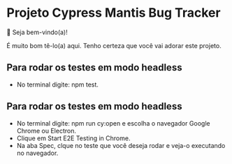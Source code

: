 # Projeto Cypress Mantis Bug Tracker

👋 Seja bem-vindo(a)!

É muito bom tê-lo(a) aqui. Tenho certeza que você vai adorar este projeto.

## Para rodar os testes em modo headless

- No terminal digite: npm test.

## Para rodar os testes em modo headless

- No terminal digite: npm run cy:open e escolha o navegador Google Chrome ou Electron.
- Clique em Start E2E Testing in Chrome.
- Na aba Spec, clque no teste que você deseja rodar e veja-o executando no navegador.